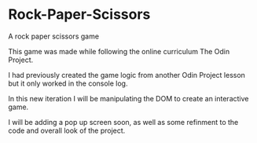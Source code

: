 # Rock-Paper-Scissors
A rock paper scissors game 

This game was made while following the online curriculum The Odin Project. 

I had previously created the game logic from another Odin Project lesson but it only worked in the console log.

In this new iteration I will be manipulating the DOM to create an interactive game.

I will be adding a pop up screen soon, as well as some refinment to the code and overall look of the project. 

